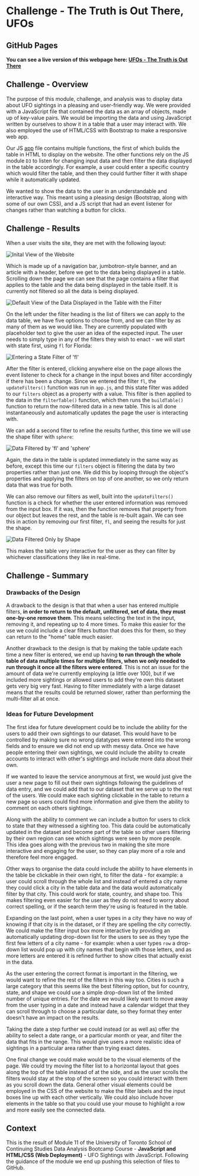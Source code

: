 # Challenge - The Truth is Out There, UFOs

## GitHub Pages

**You can see a live version of this webpage here: [UFOs - The Truth is Out There](https://sdcoulter.github.io/bc/module11/index.html)**

## Challenge - Overview

The purpose of this module, challenge, and analysis was to display data about UFO sightings in a pleasing and user-friendly way. We were provided with a JavaScript file that contained the data as an array of objects, made up of key-value pairs. We would be importing the data and using JavaScript written by ourselves to show it in a table that a user may interact with. We also employed the use of HTML/CSS with Bootstrap to make a responsive web app.

Our JS [app](static/js/app.js) file contains multiple functions, the first of which builds the table in HTML to display on the website. The other functions rely on the JS module `D3` to listen for changing input data and then filter the data displayed in the table accordingly. For example, a user could enter a specific country which would filter the table, and then they could further filter it with shape while it automatically updated.

We wanted to show the data to the user in an understandable and interactive way. This meant using a pleasing design (Bootstrap, along with some of our own CSS), and a JS script that had an event listener for changes rather than watching a button for clicks.

## Challenge - Results

When a user visits the site, they are met with the following layout:

![Inital View of the Website](static/images/results_1.png)

Which is made up of a navigation bar, jumbotron-style banner, and an article with a header, before we get to the data being displayed in a table. Scrolling down the page we can see that the page contains a filter that applies to the table and the data being displayed in the table itself. It is currently not filtered so all the data is being displayed.

![Default View of the Data Displayed in the Table with the Filter](static/images/results_2.png)

On the left under the filter heading is the list of filters we can apply to the data table, we have five options to choose from, and we can filter by as many of them as we would like. They are currently populated with placeholder text to give the user an idea of the expected input. The user needs to simply type in any of the filters they wish to enact - we will start with state first, using `fl` for Florida:

![Entering a State Filter of 'fl'](static/images/results_3.png)

After the filter is entered, clicking anywhere else on the page allows the event listener to check for a change in the input boxes and filter accordingly if there has been a change. Since we entered the filter `fl`, the `updateFilters()` function was run in `app.js`, and this state filter was added to our `filters` object as a property with a value. This filter is then applied to the data in the `filterTable()` function, which then runs the `buildTable()` function to return the now-filtered data in a new table. This is all done instantaneously and automatically updates the page the user is interacting with.

We can add a second filter to refine the results further, this time we will use the shape filter with `sphere`:

![Data Filtered by 'fl' and 'sphere'](static/images/results_4.png)

Again, the data in the table is updated immediately in the same way as before, except this time our `filters` object is filtering the data by two properties rather than just one. We did this by looping through the object's properties and applying the filters on top of one another, so we only return data that was true for both.

We can also remove our filters as well, built into the `updateFilters()` function is a check for whether the user entered information was removed from the input box. If it was, then the function removes that property from our object but leaves the rest, and the table is re-built again. We can see this in action by removing our first filter, `fl`, and seeing the results for just the shape.

![Data Filtered Only by Shape](static/images/results_5.png)

This makes the table very interactive for the user as they can filter by whichever classifications they like in real-time.

## Challenge - Summary

### Drawbacks of the Design

A drawback to the design is that that when a user has entered multiple filters, **in order to return to the default, unfiltered, set of data, they must one-by-one remove them**. This means selecting the text in the input, removing it, and repeating up to 4 more times. To make this easier for the use we could include a clear filters button that does this for them, so they can return to the "home" table much easier.

Another drawback to the design is that by making the table update each time a new filter is entered, we end up having **to run through the whole table of data multiple times for multiple filters, when we only needed to run through it once all the filters were entered**. This is not an issue for the amount of data we're currently employing (a little over 100), but if we included more sightings or allowed users to add they're own this dataset gets very big very fast. Having to filter immediately with a large dataset means that the results could be returned slower, rather than performing the multi-filter all at once.

### Ideas for Future Development

The first idea for future development could be to include the ability for the users to add their own sightings to our dataset. This would have to be controlled by making sure no wrong datatypes were entered into the wrong fields and to ensure we did not end up with messy data. Once we have people entering their own sightings, we could include the ability to create accounts to interact with other's sightings and include more data about their own.

If we wanted to leave the service anonymous at first, we would just give the user a new page to fill out their own sightings following the guidelines of data entry, and we could add that to our dataset that we serve up to the rest of the users. We could make each sighting clickable in the table to return a new page so users could find more information and give them the ability to comment on each others sightings.

Along with the ability to comment we can include a button for users to click to state that they witnessed a sighting too. This data could be automatically updated in the dataset and become part of the table so other users filtering by their own region can see which sightings were seen by more people. This idea goes along with the previous two in making the site more interactive and engaging for the user, so they can play more of a role and therefore feel more engaged.

Other ways to organise the data could include the ability to have elements in the table be clickable in their own right, to filter the data - for example: a user could scroll through the whole list and instead of entered a city name they could click a city in the table data and the data would automatically filter by that city. This could work for state, country, and shape too. This makes filtering even easier for the user as they do not need to worry about correct spelling, or if the search term they're using is featured in the table.

Expanding on the last point, when a user types in a city they have no way of knowing if that city is in the dataset, or if they are spelling the city correctly. We could make the filter input box more interactive by providing an automatically updating drop-down list for the users to see as they type the first few letters of a city name - for example: when a user types `row` a drop-down list would pop up with city names that begin with those letters, and as more letters are entered it is refined further to show cities that actually exist in the data.

As the user entering the correct format is important in the filtering, we would want to refine the rest of the filters in this way too. Cities is such a large category that this seems like the best filtering option, but for country, state, and shape we could use a simple drop-down list of the limited number of unique entries. For the date we would likely want to move away from the user typing in a date and instead have a calendar widget that they can scroll through to choose a particular date, so they format they enter doesn't have an impact on the results.

Taking the date a step further we could instead (or as well as) offer the ability to select a date range, or a particular month or year, and filter the data that fits in the range. This would give users a more realistic idea of sightings in a particular area rather than trying exact dates.

One final change we could make would be to the visual elements of the page. We could try moving the filter list to a horizontal layout that goes along the top of the table instead of at the side, and as the user scrolls the filters would stay at the stop of the screen so you could interact with them as you scroll down the data. General other visual elements could be employed in the CSS of the website to make the filter labels and the input boxes line up with each other vertically. We could also include hover elements in the table so that you could use your mouse to highlight a row and more easily see the connected data.

## Context

This is the result of Module 11 of the University of Toronto School of Continuing Studies Data Analysis Bootcamp Course - **JavaScript and HTML/CSS (Web Deployment)** - UFO Sightings with JavaScript. Following the guidance of the module we end up pushing this selection of files to GitHub.
